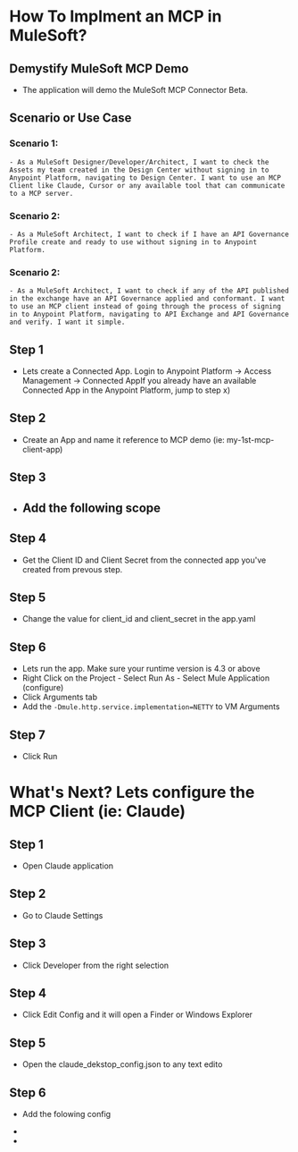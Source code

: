# How To Implment an MCP in MuleSoft?
## Demystify MuleSoft MCP Demo
 - The application will demo the MuleSoft MCP Connector Beta.
## Scenario or Use Case
 ### Scenario 1:
    - As a MuleSoft Designer/Developer/Architect, I want to check the Assets my team created in the Design Center without signing in to Anypoint Platform, navigating to Design Center. I want to use an MCP Client like Claude, Cursor or any available tool that can communicate to a MCP server.
 ### Scenario 2:
    - As a MuleSoft Architect, I want to check if I have an API Governance Profile create and ready to use without signing in to Anypoint Platform.
 ### Scenario 2:
    - As a MuleSoft Architect, I want to check if any of the API published in the exchange have an API Governance applied and conformant. I want to use an MCP client instead of going through the process of signing in to Anypoint Platform, navigating to API Exchange and API Governance and verify. I want it simple.

## Step 1
- Lets create a Connected App. Login to Anypoint Platform -> Access Management -> Connected AppIf you already have an available Connected App in the Anypoint Platform, jump to step x)
## Step 2
- Create an App and name it reference to MCP demo (ie: my-1st-mcp-client-app)
## Step 3
- Add the following scope
  - 
## Step 4
- Get the Client ID and Client Secret from the connected app you've created from prevous step.      
## Step 5
- Change the value for client_id and client_secret in the app.yaml
## Step 6
- Lets run the app. Make sure your runtime version is 4.3 or above
- Right Click on the Project - Select Run As - Select Mule Application (configure)
- Click Arguments tab
- Add the `-Dmule.http.service.implementation=NETTY` to VM Arguments
## Step 7
- Click Run

# What's Next? Lets configure the MCP Client (ie: Claude)
## Step 1
- Open Claude application
## Step 2
- Go to Claude Settings
## Step 3
- Click Developer from the right selection
## Step 4
- Click Edit Config and it will open a Finder or Windows Explorer
## Step 5
- Open the claude_dekstop_config.json to any text edito
## Step 6
- Add the folowing config
- 

- 

